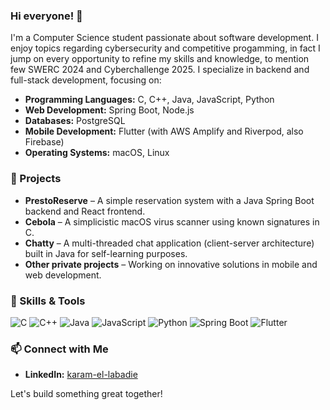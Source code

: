 ### Hi everyone! 👋

I'm a Computer Science student passionate about software development. I enjoy topics regarding cybersecurity and competitive progamming, in fact I jump on every opportunity to refine my skills and knowledge, to mention few SWERC 2024 and Cyberchallenge 2025. I specialize in backend and full-stack development, focusing on:

- **Programming Languages:** C, C++, Java, JavaScript, Python
- **Web Development:** Spring Boot, Node.js
- **Databases:** PostgreSQL
- **Mobile Development:** Flutter (with AWS Amplify and Riverpod, also Firebase)
- **Operating Systems:** macOS, Linux

### 🚀 Projects
- **PrestoReserve** – A simple reservation system with a Java Spring Boot backend and React frontend.
- **Cebola** – A simplicistic macOS virus scanner using known signatures in C.
- **Chatty** – A multi-threaded chat application (client-server architecture) built in Java for self-learning purposes.
- **Other private projects** – Working on innovative solutions in mobile and web development.

### 🔧 Skills & Tools
![C](https://img.shields.io/badge/-C-00599C?style=flat&logo=c&logoColor=white)
![C++](https://img.shields.io/badge/-C++-00599C?style=flat&logo=c%2B%2B&logoColor=white)
![Java](https://img.shields.io/badge/-Java-007396?style=flat&logo=java&logoColor=white)
![JavaScript](https://img.shields.io/badge/-JavaScript-F7DF1E?style=flat&logo=javascript&logoColor=black)
![Python](https://img.shields.io/badge/-Python-3776AB?style=flat&logo=python&logoColor=white)
![Spring Boot](https://img.shields.io/badge/-Spring%20Boot-6DB33F?style=flat&logo=spring&logoColor=white)
![Flutter](https://img.shields.io/badge/-Flutter-02569B?style=flat&logo=flutter&logoColor=white)

### 📫 Connect with Me
- **LinkedIn:** [karam-el-labadie](https://linkedin.com/in/karam-el-labadie)

Let's build something great together!
